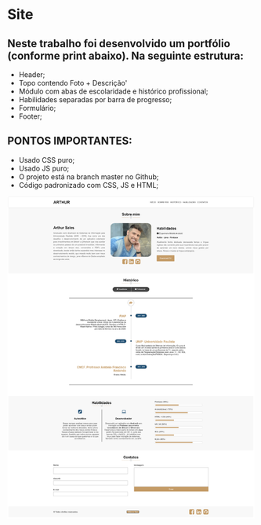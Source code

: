 # Site 

## Neste trabalho foi desenvolvido um portfólio (conforme print abaixo). Na seguinte estrutura:

- Header;
- Topo contendo Foto + Descrição'
- Módulo com abas de escolaridade e histórico profissional;
- Habilidades separadas por barra de progresso;
- Formulário;
- Footer;

## PONTOS IMPORTANTES:

- Usado CSS puro;
- Usado JS puro;
- O projeto está na branch master no Github;
- Código padronizado com CSS, JS e HTML;

![Page](./assets/myPortifolio_index.html.png)
